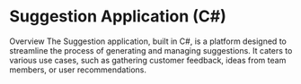 # Suggestion Application (C#)

Overview
The Suggestion application, built in C#, is a platform designed to streamline the process of generating and managing suggestions. It caters to various use cases, such as gathering customer feedback, ideas from team members, or user recommendations.
